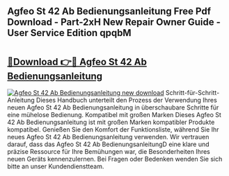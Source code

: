 ## Agfeo St 42 Ab Bedienungsanleitung Free Pdf Download - Part-2xH New Repair Owner Guide - User Service Edition qpqbM

# <h2><a href="http://df5ivl.blite.top/?on=Agfeo+St+42+Ab+Bedienungsanleitung">🔗Download 👉🔴 Agfeo St 42 Ab Bedienungsanleitung</a></h2>

[![Agfeo St 42 Ab Bedienungsanleitung new download](https://i.imgur.com/lujVjoI.png)](http://df5ivl.blite.top/?on=Agfeo+St+42+Ab+Bedienungsanleitung)
Schritt-für-Schritt-Anleitung Dieses Handbuch unterteilt den Prozess der Verwendung Ihres neuen Agfeo St 42 Ab Bedienungsanleitung in überschaubare Schritte für eine mühelose Bedienung. Kompatibel mit großen Marken Dieses Agfeo St 42 Ab Bedienungsanleitung ist mit großen Marken kompatibler Produkte kompatibel. Genießen Sie den Komfort der Funktionsliste, während Sie Ihr neues Agfeo St 42 Ab Bedienungsanleitung verwenden. Wir vertrauen darauf, dass das Agfeo St 42 Ab BedienungsanleitungD eine klare und präzise Ressource für Ihre Bemühungen war, die Besonderheiten Ihres neuen Geräts kennenzulernen. Bei Fragen oder Bedenken wenden Sie sich bitte an unser Kundendienstteam.
